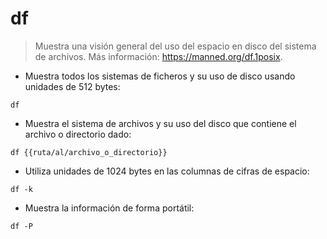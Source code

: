 # df

> Muestra una visión general del uso del espacio en disco del sistema de archivos.
> Más información: <https://manned.org/df.1posix>.

- Muestra todos los sistemas de ficheros y su uso de disco usando unidades de 512 bytes:

`df`

- Muestra el sistema de archivos y su uso del disco que contiene el archivo o directorio dado:

`df {{ruta/al/archivo_o_directorio}}`

- Utiliza unidades de 1024 bytes en las columnas de cifras de espacio:

`df -k`

- Muestra la información de forma portátil:

`df -P`
